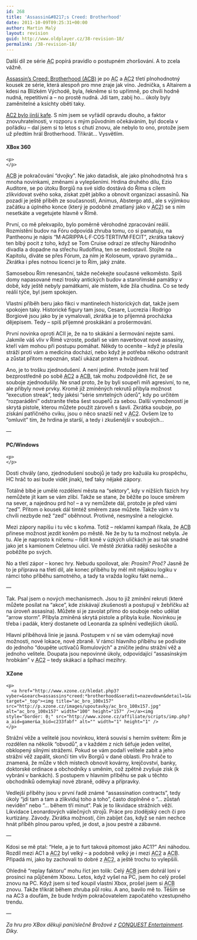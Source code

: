```yaml
---
id: 268
title: 'Assassin&#8217;s Creed: Brotherhood'
date: 2011-10-09T09:25:31+00:00
author: Martin Malý
layout: revision
guid: http://www.oldplayer.cz/38-revision-18/
permalink: /38-revision-18/
---
```

<div>
  <p>
    Další díl ze série <abbr title="Assassin\'s Creed">AC</abbr> popírá pravidlo o postupném zhoršování. A to zcela vážně.
  </p>
  
  <p>
    <a href="http://www.oldplayer.cz/acb">Assassin&#8217;s Creed: Brotherhood (<abbr title="Assassin\'s Creed: Brotherhood">ACB</abbr>)</a> je po <abbr title="Assassin\'s Creed">AC</abbr> a <abbr title="Assassin\'s Creed 2">AC2</abbr> třetí plnohodnotný kousek ze série, která alespoň pro mne zraje jak víno. Jednička, s Altairem a kdesi na Blízkém Východě, byla, řekněme si to upřímně, po chvíli hodně nudná, repetitivní a &#8211; no prostě nudná. Jdi tam, zabij ho&#8230; úkoly byly zaměnitelné a ksichty obětí taky.
  </p>
  
  <p>
    <a href="http://www.oldplayer.cz/assassins-creed-ii"><abbr title="Assassin\'s Creed 2">AC2</abbr> bylo jinší kafe</a>. S ním jsem se vyřádil opravdu dlouho, a faktor znovuhratelnosti, v rozporu s mým původním očekáváním, byl docela v pořádku &#8211; dal jsem si to letos s chutí znovu, ale nebylo to ono, protože jsem už předtím hrál Brotherhood. Třikrát&#8230; Vysvětlím.
  </p>
  
  <div class="alignright">
    <h4 class="alignright">
      XBox 360
    </h4>
    
    <p>
    </p>
  </div>
  
  <p>
    <abbr title="Assassin\'s Creed: Brotherhood">ACB</abbr> je pokračování &#8220;dvojky&#8221;. Ne jako datadisk, ale jako plnohodnotná hra s mnoha novinkami, změnami a vylepšeními. Hrdina druhého dílu, Ezio Auditore, se po útoku Borgiů na své sídlo dostává do Říma s cílem zlikvidovat svého soka, získat zpět jablko a obnovit organizaci assasínů. Na pozadí je ještě příběh ze současnosti, Animus, Abstergo atd., ale s výjimkou začátku a úplného konce (který je podobně zmatlaný jako v <abbr title="Assassin\'s Creed 2">AC2</abbr>) se s ním nesetkáte a vegetujete hlavně v Římě.
  </p>
  
  <p>
    První, co mě překvapilo, bylo poměrně věrohodné zpracování reálií. Rozmístění budov na Fóru odpovídá zhruba tomu, co si pamatuju, na Pantheonu je nápis &#8220;M·AGRIPPA·L·F·COS·TERTIVM·FECIT&#8221;, zkrátka takový ten blbý pocit z toho, když se Tom Cruise odrazí ze střechy Národního divadla a dopadne na střechu Rudolfina, ten se nedostavil. Stojíte na Kapitolu, díváte se přes Fórum, za ním je Koloseum, vpravo pyramida&#8230; Zkrátka i přes notnou licenci je to Řím, jaký znáte.
  </p>
  
  <p>
    Samosebou Řím renesanční, takže nečekejte současné velkoměsto. Spíš domy napasované mezi trosky antických budov a starořímské památky v době, kdy ještě nebyly památkami, ale místem, kde žila chudina. Co se tedy reálií týče, byl jsem spokojen.
  </p>
  
  <p>
    Vlastní příběh beru jako fikci v mantinelech historických dat, takže jsem spokojen taky. Historické figury tam jsou, Cesare, Lucrezia i Rodrigo Borgiové jsou jako by je vymalovali, zkrátka je to příjemná procházka dějepisem. Tedy &#8211; spíš příjemné proskákání a prošermování.
  </p>
  
  <p>
    První novinka oproti ACII je, že na to skákání a šermování nejste sami. Jakmile váš vliv v Římě vzroste, podaří se vám naverbovat nové assasíny, kteří vám mohou při postupu pomáhat. Někdy to oceníte &#8211; když je přesila stráží proti vám a medicína dochází, nebo když je potřeba někoho odstranit a zůstat přitom nepoznán, stačí ukázat prstem a hvízdnout.
  </p>
  
  <p>
    Ano, je to trošku zjednodušení. A není jediné. Protože jsem hrál teď bezprostředně po sobě <abbr title="Assassin\'s Creed 2">AC2</abbr> a <abbr title="Assassin\'s Creed: Brotherhood">ACB</abbr>, tak mohu zodpovědně říct, že se souboje zjednodušily. Ne snad proto, že by byli soupeři míň agresivní, to ne, ale přibyly nové prvky. Kromě již zmíněných rekrutů přibyla možnost &#8220;execution streak&#8221;, tedy jakési &#8220;série smrtelných úderů&#8221;, kdy po určitém &#8220;rozparádění&#8221; odstraníte třeba šest soupeřů za sebou. Další vymožeností je skrytá pistole, kterou můžete použít zároveň s šavlí. Zkrátka souboje, po získání patřičného cviku, jsou o něco snazší než v <abbr title="Assassin\'s Creed 2">AC2</abbr>. Ovšem lze to &#8220;omluvit&#8221; tím, že hrdina je starší, a tedy i zkušenější v soubojích&#8230;
  </p>
  
  <p>
    &#8212;
  </p>
  
  <div class="alignright">
    <h4 class="alignright">
      PC/Windows
    </h4>
    
    <p>
    </p>
  </div>
  
  <p>
    Dosti chvály (ano, zjednodušení soubojů je tady pro kažuála ku prospěchu, HC hráč to asi bude vidět jinak), teď taky nějaké zápory.
  </p>
  
  <p>
    Totálně blbé je umělé rozdělení města na &#8220;sektory&#8221;, kdy v nižších fázích hry nemůžete jít kam se vám zlíbí. Takže se stane, že běžíte po louce směrem na sever, a najednou prd ho! &#8211; a vy nemůžete dál, protože je před vámi &#8220;zeď&#8221;. Přitom o kousek dál tímtéž směrem zase můžete. Takže vám v tu chvíli nezbyde než &#8220;zeď&#8221; oběhnout. Protivné, nesmyslné a nelogické.
  </p>
  
  <p>
    Mezi zápory napíšu i tu věc s koňma. Totiž &#8211; reklamní kampaň říkala, že <abbr title="Assassin\'s Creed: Brotherhood">ACB</abbr> přinese možnost jezdit koněm po městě. Ne že by tu ta možnost nebyla. Je tu. Ale je naprosto k ničemu &#8211; řídit koně v úzkých uličkách je asi tak snadné jako jet s kamionem Celetnou ulicí. Ve městě zkrátka raději seskočíte a poběžíte po svých.
  </p>
  
  <p>
    No a třetí zápor &#8211; konec hry. Nebudu spoilovat, ale: <em>Prosím? Proč?</em> Jasně že to je příprava na třetí díl, ale konec příběhu by měl mít nějakou logiku v rámci toho příběhu samotného, a tady ta vražda logiku fakt nemá&#8230;
  </p>
  
  <p>
    &#8212;
  </p>
  
  <p>
    Tak. Psal jsem o nových mechanismech. Jsou to již zmínění rekruti (které můžete posílat na &#8220;akce&#8221;, kde získávají zkušenosti a postupují v žebříčku až na úroveň assasína). Můžete si je zavolat přímo do souboje nebo udělat &#8220;arrow storm&#8221;. Přibyla zmíněná skrytá pistole a přibyla kuše. Novinkou je třeba i padák, který dostanete od Leonarda za splnění vedlejších úkolů.
  </p>
  
  <p>
  </p>
  
  <p>
    Hlavní příběhová linie je jasná. Postupem v ní se vám odemykají nové možnosti, nové lokace, nové zbraně. V rámci hlavního příběhu se podíváte do jednoho &#8220;doupěte uctívačů Romulových&#8221; a zničíte jednu strážní věž a jednoho velitele. Doupata jsou nepovinné úkoly, odpovídající &#8220;assasínským hrobkám&#8221; v <abbr title="Assassin\'s Creed 2">AC2</abbr> &#8211; tedy skákací a šplhací mezihry.
  </p>
  
  <div class="alignright">
    <h4 class="alignright">
      XZone
    </h4>
    
    <p>
      <a href="http://www.xzone.cz/hledat.php3?vyber=&search=assassins*creed:*brotherhood&seradit=nazevdown&detail=1&a_aid=gamer&a_bid=c233fabf" target="_top"><img title="ac_bro_100x157" src="http://p.xzone.cz/images/upoutavky/ac_bro_100x157.jpg" alt="ac_bro_100x157" width="100" height="157" /></a><img style="border: 0;" src="http://www.xzone.cz/affiliate/scripts/imp.php?a_aid=gamer&a_bid=c233fabf" alt="" width="1" height="1" />
    </p>
  </div>
  
  <p>
    Strážní věže a velitelé jsou novinkou, která souvisí s herním světem: Řím je rozdělen na několik &#8220;obvodů&#8221;, a v každém z nich šéfuje jeden velitel, obklopený silnými strážemi. Pokud se vám podaří velitele zabít a jeho strážní věž zapálit, skončí tím vliv Borgiů v dané oblasti. Pro hráče to znamená, že může v těch místech obnovit kovárny, krejčovství, banky, doktorské ordinace a obchodníky s uměním, což zpětně zvyšuje zisk (k vybrání v bankách). S postupem v hlavním příběhu se pak u těchto obchodníků odemykají nové zbraně, oděvy a přípravky.
  </p>
  
  <p>
    Vedlejší příběhy jsou v první řadě známé &#8220;assassination contracts&#8221;, tedy úkoly &#8220;jdi tam a tam a zlikviduj toho a toho&#8221;, často doplněné o &#8220;&#8230; zůstaň neviděn&#8221; nebo &#8220;&#8230; během tří minut&#8221;. Pak je to likvidace strážních věží. Likvidace Leonardových válečných strojů. Práce pro zlodějský cech či pro kurtizány. Závody. Zkrátka možností, čím zabíjet čas, když se nám nechce hnát příběh plnou parou vpřed, je dost, a jsou pestré a zábavné.
  </p>
  
  <p>
    &#8212;
  </p>
  
  <p>
    Kdosi se mě ptal: &#8220;Hele, a je to furt taková pitomost jako AC1?&#8221; Ani náhodou. Rozdíl mezi AC1 a <abbr title="Assassin\'s Creed 2">AC2</abbr> byl velký &#8211; a podobně velký je i mezi <abbr title="Assassin\'s Creed 2">AC2</abbr> a <abbr title="Assassin\'s Creed: Brotherhood">ACB</abbr>. Připadá mi, jako by zachovali to dobré z <abbr title="Assassin\'s Creed 2">AC2</abbr>, a ještě trochu to vylepšili.
  </p>
  
  <p>
    Ohledně &#8220;replay faktoru&#8221; mohu říct jen tolik: Celý <abbr title="Assassin\'s Creed: Brotherhood">ACB</abbr> jsem dohrál loni v prosinci na půjčeném Xboxu. Letos, když vyšel na PC, jsem ho celý prošel znovu na PC. Když jsem si teď koupil vlastní Xbox, prošel jsem si <abbr title="Assassin\'s Creed: Brotherhood">ACB</abbr> znovu. Takže třikrát během zhruba půl roku. A ano, bavilo mě to. Těším se na AC3 a doufám, že bude hrdým pokračovatelem započatého vzestupného trendu.
  </p>
  
  <p>
  </p>
  
  <p>
    &#8212;
  </p>
  
  <p>
    <em>Za hru pro XBox děkuji paní/slečně Brožové z <a href="http://cqe.cz/">CONQUEST Entertainment</a>. Díky.</em>
  </p>
</div>

<div id="google_plus_one">
  <g:plusone></g:plusone>
</div>

<div id="fb_send_like">
</div>